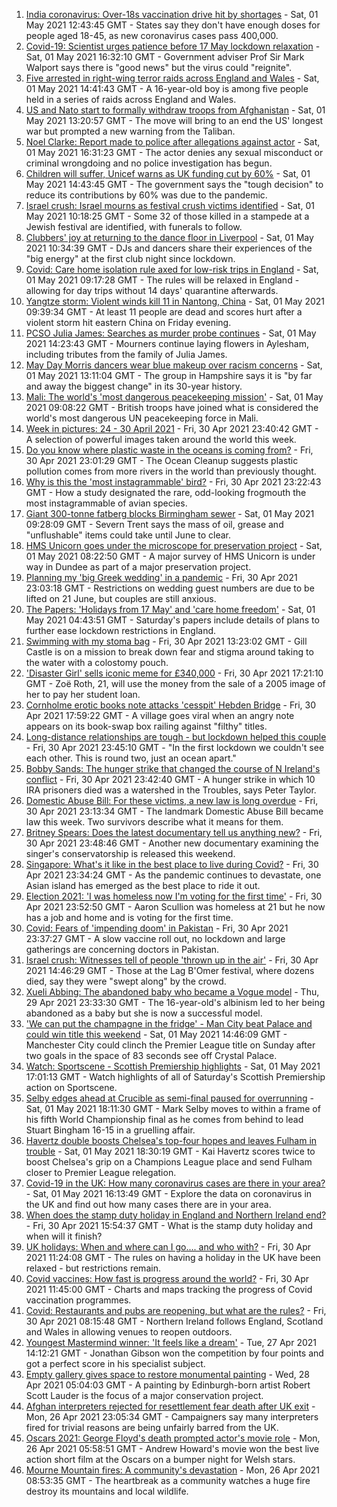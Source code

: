 1. [India coronavirus: Over-18s vaccination drive hit by shortages](https://www.bbc.co.uk/news/world-asia-india-56345591) - Sat, 01 May 2021 12:43:45 GMT - States say they don't have enough doses for people aged 18-45, as new coronavirus cases pass 400,000.
2. [Covid-19: Scientist urges patience before 17 May lockdown relaxation](https://www.bbc.co.uk/news/uk-56955105) - Sat, 01 May 2021 16:32:10 GMT - Government adviser Prof Sir Mark Walport says there is "good news" but the virus could "reignite".
3. [Five arrested in right-wing terror raids across England and Wales](https://www.bbc.co.uk/news/uk-england-leeds-56955711) - Sat, 01 May 2021 14:41:43 GMT - A 16-year-old boy is among five people held in a series of raids across England and Wales.
4. [US and Nato start to formally withdraw troops from Afghanistan](https://www.bbc.co.uk/news/world-us-canada-56955702) - Sat, 01 May 2021 13:20:57 GMT - The move will bring to an end the US' longest war but prompted a new warning from the Taliban.
5. [Noel Clarke: Report made to police after allegations against actor](https://www.bbc.co.uk/news/entertainment-arts-56956429) - Sat, 01 May 2021 16:31:23 GMT - The actor denies any sexual misconduct or criminal wrongdoing and no police investigation has begun.
6. [Children will suffer, Unicef warns as UK funding cut by 60%](https://www.bbc.co.uk/news/uk-56957577) - Sat, 01 May 2021 14:43:45 GMT - The government says the "tough decision" to reduce its contributions by 60% was due to the pandemic.
7. [Israel crush: Israel mourns as festival crush victims identified](https://www.bbc.co.uk/news/world-middle-east-56955396) - Sat, 01 May 2021 10:18:25 GMT - Some 32 of those killed in a stampede at a Jewish festival are identified, with funerals to follow.
8. [Clubbers' joy at returning to the dance floor in Liverpool](https://www.bbc.co.uk/news/uk-england-merseyside-56956244) - Sat, 01 May 2021 10:34:39 GMT - DJs and dancers share their experiences of the "big energy" at the first club night since lockdown.
9. [Covid: Care home isolation rule axed for low-risk trips in England](https://www.bbc.co.uk/news/uk-56951974) - Sat, 01 May 2021 09:17:28 GMT - The rules will be relaxed in England - allowing for day trips without 14 days' quarantine afterwards.
10. [Yangtze storm: Violent winds kill 11 in Nantong, China](https://www.bbc.co.uk/news/world-asia-china-56954716) - Sat, 01 May 2021 09:39:34 GMT - At least 11 people are dead and scores hurt after a violent storm hit eastern China on Friday evening.
11. [PCSO Julia James: Searches as murder probe continues](https://www.bbc.co.uk/news/uk-england-kent-56955923) - Sat, 01 May 2021 14:23:43 GMT - Mourners continue laying flowers in Aylesham, including tributes from the family of Julia James.
12. [May Day Morris dancers wear blue makeup over racism concerns](https://www.bbc.co.uk/news/uk-england-hampshire-56956071) - Sat, 01 May 2021 13:11:04 GMT - The group in Hampshire says it is "by far and away the biggest change" in its 30-year history.
13. [Mali: The world's 'most dangerous peacekeeping mission'](https://www.bbc.co.uk/news/world-africa-56949408) - Sat, 01 May 2021 09:08:22 GMT - British troops have joined what is considered the world's most dangerous UN peacekeeping force in Mali.
14. [Week in pictures: 24 - 30 April 2021](https://www.bbc.co.uk/news/in-pictures-56931344) - Fri, 30 Apr 2021 23:40:42 GMT - A selection of powerful images taken around the world this week.
15. [Do you know where plastic waste in the oceans is coming from?](https://www.bbc.co.uk/news/science-environment-56937300) - Fri, 30 Apr 2021 23:01:29 GMT - The Ocean Cleanup suggests plastic pollution comes from more rivers in the world than previously thought.
16. [Why is this the 'most instagrammable' bird?](https://www.bbc.co.uk/news/science-environment-56946165) - Fri, 30 Apr 2021 23:22:43 GMT - How a study designated the rare, odd-looking frogmouth the most instagrammable of avian species.
17. [Giant 300-tonne fatberg blocks Birmingham sewer](https://www.bbc.co.uk/news/uk-england-birmingham-56952152) - Sat, 01 May 2021 09:28:09 GMT - Severn Trent says the mass of oil, grease and "unflushable" items could take until June to clear.
18. [HMS Unicorn goes under the microscope for preservation project](https://www.bbc.co.uk/news/uk-scotland-tayside-central-56818539) - Sat, 01 May 2021 08:22:50 GMT - A major survey of HMS Unicorn is under way in Dundee as part of a major preservation project.
19. [Planning my 'big Greek wedding' in a pandemic](https://www.bbc.co.uk/news/uk-england-london-56913278) - Fri, 30 Apr 2021 23:03:18 GMT - Restrictions on wedding guest numbers are due to be lifted on 21 June, but couples are still anxious.
20. [The Papers: 'Holidays from 17 May' and 'care home freedom'](https://www.bbc.co.uk/news/blogs-the-papers-56952475) - Sat, 01 May 2021 04:43:51 GMT - Saturday's papers include details of plans to further ease lockdown restrictions in England.
21. [Swimming with my stoma bag](https://www.bbc.co.uk/news/uk-56936346) - Fri, 30 Apr 2021 13:23:02 GMT - Gill Castle is on a mission to break down fear and stigma around taking to the water with a colostomy pouch.
22. ['Disaster Girl' sells iconic meme for £340,000](https://www.bbc.co.uk/news/world-us-canada-56948514) - Fri, 30 Apr 2021 17:21:10 GMT - Zoë Roth, 21, will use the money from the sale of a 2005 image of her to pay her student loan.
23. [Cornholme erotic books note attacks 'cesspit' Hebden Bridge](https://www.bbc.co.uk/news/uk-england-leeds-56948184) - Fri, 30 Apr 2021 17:59:22 GMT - A village goes viral when an angry note appears on its book-swap box railing against "filthy" titles.
24. [Long-distance relationships are tough - but lockdown helped this couple](https://www.bbc.co.uk/news/uk-56762942) - Fri, 30 Apr 2021 23:45:10 GMT - "In the first lockdown we couldn't see each other. This is round two, just an ocean apart."
25. [Bobby Sands: The hunger strike that changed the course of N Ireland's conflict](https://www.bbc.co.uk/news/stories-56937259) - Fri, 30 Apr 2021 23:42:40 GMT - A hunger strike in which 10 IRA prisoners died was a watershed in the Troubles, says Peter Taylor.
26. [Domestic Abuse Bill: For these victims, a new law is long overdue](https://www.bbc.co.uk/news/uk-56945169) - Fri, 30 Apr 2021 23:13:34 GMT - The landmark Domestic Abuse Bill became law this week. Two survivors describe what it means for them.
27. [Britney Spears: Does the latest documentary tell us anything new?](https://www.bbc.co.uk/news/entertainment-arts-56801778) - Fri, 30 Apr 2021 23:48:46 GMT - Another new documentary examining the singer's conservatorship is released this weekend.
28. [Singapore: What's it like in the best place to live during Covid?](https://www.bbc.co.uk/news/world-asia-56939261) - Fri, 30 Apr 2021 23:34:24 GMT - As the pandemic continues to devastate, one Asian island has emerged as the best place to ride it out.
29. [Election 2021: 'I was homeless now I'm voting for the first time'](https://www.bbc.co.uk/news/uk-england-tyne-56860231) - Fri, 30 Apr 2021 23:52:50 GMT - Aaron Scullion was homeless at 21 but he now has a job and home and is voting for the first time.
30. [Covid: Fears of 'impending doom' in Pakistan](https://www.bbc.co.uk/news/world-asia-56888541) - Fri, 30 Apr 2021 23:37:27 GMT - A slow vaccine roll out, no lockdown and large gatherings are concerning doctors in Pakistan.
31. [Israel crush: Witnesses tell of people 'thrown up in the air'](https://www.bbc.co.uk/news/world-middle-east-56940704) - Fri, 30 Apr 2021 14:46:29 GMT - Those at the Lag B'Omer festival, where dozens died, say they were "swept along" by the crowd.
32. [Xueli Abbing: The abandoned baby who became a Vogue model](https://www.bbc.co.uk/news/world-asia-china-56464881) - Thu, 29 Apr 2021 23:33:30 GMT - The 16-year-old's albinism led to her being abandoned as a baby but she is now a successful model.
33. ['We can put the champagne in the fridge' - Man City beat Palace and could win title this weekend](https://www.bbc.co.uk/sport/football/56869463) - Sat, 01 May 2021 14:46:09 GMT - Manchester City could clinch the Premier League title on Sunday after two goals in the space of 83 seconds see off Crystal Palace.
34. [Watch: Sportscene - Scottish Premiership highlights](https://www.bbc.co.uk/sport/av/football/56958979) - Sat, 01 May 2021 17:01:13 GMT - Watch highlights of all of Saturday's Scottish Premiership action on Sportscene.
35. [Selby edges ahead at Crucible as semi-final paused for overrunning](https://www.bbc.co.uk/sport/snooker/56952295) - Sat, 01 May 2021 18:11:30 GMT - Mark Selby moves to within a frame of his fifth World Championship final as he comes from behind to lead Stuart Bingham 16-15 in a gruelling affair.
36. [Havertz double boosts Chelsea's top-four hopes and leaves Fulham in trouble](https://www.bbc.co.uk/sport/football/56869465) - Sat, 01 May 2021 18:30:19 GMT - Kai Havertz scores twice to boost Chelsea's grip on a Champions League place and send Fulham closer to Premier League relegation.
37. [Covid-19 in the UK: How many coronavirus cases are there in your area?](https://www.bbc.co.uk/news/uk-51768274) - Sat, 01 May 2021 16:13:49 GMT - Explore the data on coronavirus in the UK and find out how many cases there are in your area.
38. [When does the stamp duty holiday in England and Northern Ireland end?](https://www.bbc.co.uk/news/business-53319433) - Fri, 30 Apr 2021 15:54:37 GMT - What is the stamp duty holiday and when will it finish?
39. [UK holidays: When and where can I go.... and who with?](https://www.bbc.co.uk/news/explainers-52646738) - Fri, 30 Apr 2021 11:24:08 GMT - The rules on having a holiday in the UK have been relaxed - but restrictions remain.
40. [Covid vaccines: How fast is progress around the world?](https://www.bbc.co.uk/news/world-56237778) - Fri, 30 Apr 2021 11:45:00 GMT - Charts and maps tracking the progress of Covid vaccination programmes.
41. [Covid: Restaurants and pubs are reopening, but what are the rules?](https://www.bbc.co.uk/news/business-52977388) - Fri, 30 Apr 2021 08:15:48 GMT - Northern Ireland follows England, Scotland and Wales in allowing venues to reopen outdoors.
42. [Youngest Mastermind winner: 'It feels like a dream'](https://www.bbc.co.uk/news/uk-56900431) - Tue, 27 Apr 2021 14:12:21 GMT - Jonathan Gibson won the competition by four points and got a perfect score in his specialist subject.
43. [Empty gallery gives space to restore monumental painting](https://www.bbc.co.uk/news/uk-scotland-56900966) - Wed, 28 Apr 2021 05:04:03 GMT - A painting by Edinburgh-born artist Robert Scott Lauder is the focus of a major conservation project.
44. [Afghan interpreters rejected for resettlement fear death after UK exit](https://www.bbc.co.uk/news/world-asia-56831875) - Mon, 26 Apr 2021 23:05:34 GMT - Campaigners say many interpreters fired for trivial reasons are being unfairly barred from the UK.
45. [Oscars 2021: George Floyd's death prompted actor's movie role](https://www.bbc.co.uk/news/uk-wales-56878743) - Mon, 26 Apr 2021 05:58:51 GMT - Andrew Howard's movie won the best live action short film at the Oscars on a bumper night for Welsh stars.
46. [Mourne Mountain fires: A community's devastation](https://www.bbc.co.uk/news/uk-northern-ireland-56879021) - Mon, 26 Apr 2021 08:53:35 GMT - The heartbreak as a community watches a huge fire destroy its mountains and local wildlife.
